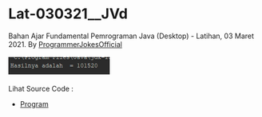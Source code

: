 # Lat-030321__JVd
Bahan Ajar Fundamental Pemrograman Java (Desktop) - Latihan, 03 Maret 2021. By <a href="https://www.instagram.com/p/CL8m229AbW-/">ProgrammerJokesOfficial</a><br><br>
<img src="https://github.com/RizkyKhapidsyah/Lat-030321__JVd/blob/master/result/001.PNG"><br><br>
Lihat Source Code :<br>
- <a href="https://github.com/RizkyKhapidsyah/Lat-030321__JVd/blob/master/src/com/rk/Main.java">Program</a>

